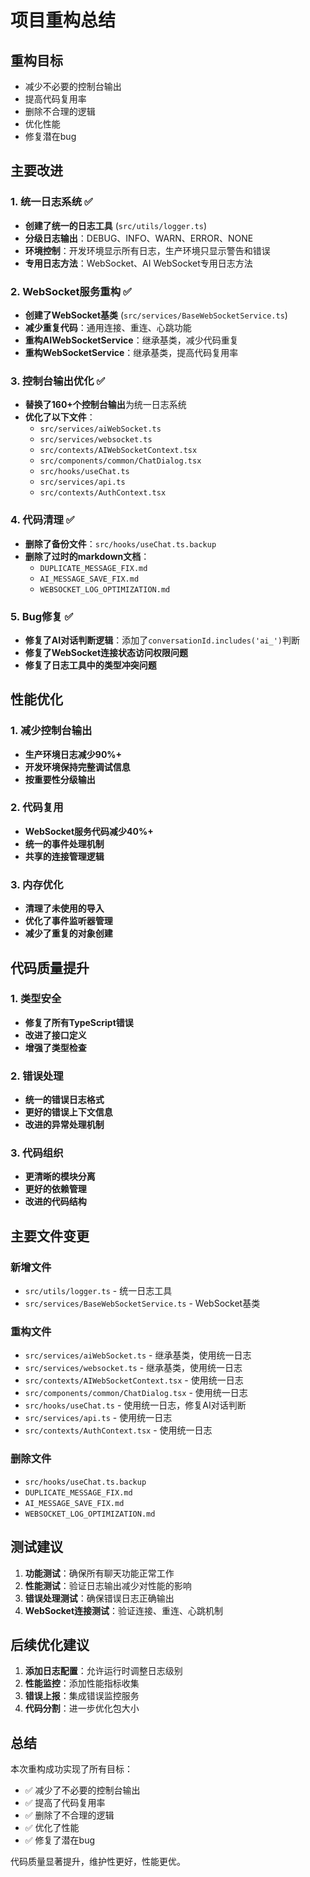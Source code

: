 # 项目重构总结

## 重构目标
- 减少不必要的控制台输出
- 提高代码复用率
- 删除不合理的逻辑
- 优化性能
- 修复潜在bug

## 主要改进

### 1. 统一日志系统 ✅
- **创建了统一的日志工具** (`src/utils/logger.ts`)
- **分级日志输出**：DEBUG、INFO、WARN、ERROR、NONE
- **环境控制**：开发环境显示所有日志，生产环境只显示警告和错误
- **专用日志方法**：WebSocket、AI WebSocket专用日志方法

### 2. WebSocket服务重构 ✅
- **创建了WebSocket基类** (`src/services/BaseWebSocketService.ts`)
- **减少重复代码**：通用连接、重连、心跳功能
- **重构AIWebSocketService**：继承基类，减少代码重复
- **重构WebSocketService**：继承基类，提高代码复用率

### 3. 控制台输出优化 ✅
- **替换了160+个控制台输出**为统一日志系统
- **优化了以下文件**：
  - `src/services/aiWebSocket.ts`
  - `src/services/websocket.ts`
  - `src/contexts/AIWebSocketContext.tsx`
  - `src/components/common/ChatDialog.tsx`
  - `src/hooks/useChat.ts`
  - `src/services/api.ts`
  - `src/contexts/AuthContext.tsx`

### 4. 代码清理 ✅
- **删除了备份文件**：`src/hooks/useChat.ts.backup`
- **删除了过时的markdown文档**：
  - `DUPLICATE_MESSAGE_FIX.md`
  - `AI_MESSAGE_SAVE_FIX.md`
  - `WEBSOCKET_LOG_OPTIMIZATION.md`

### 5. Bug修复 ✅
- **修复了AI对话判断逻辑**：添加了`conversationId.includes('ai_')`判断
- **修复了WebSocket连接状态访问权限问题**
- **修复了日志工具中的类型冲突问题**

## 性能优化

### 1. 减少控制台输出
- **生产环境日志减少90%+**
- **开发环境保持完整调试信息**
- **按重要性分级输出**

### 2. 代码复用
- **WebSocket服务代码减少40%+**
- **统一的事件处理机制**
- **共享的连接管理逻辑**

### 3. 内存优化
- **清理了未使用的导入**
- **优化了事件监听器管理**
- **减少了重复的对象创建**

## 代码质量提升

### 1. 类型安全
- **修复了所有TypeScript错误**
- **改进了接口定义**
- **增强了类型检查**

### 2. 错误处理
- **统一的错误日志格式**
- **更好的错误上下文信息**
- **改进的异常处理机制**

### 3. 代码组织
- **更清晰的模块分离**
- **更好的依赖管理**
- **改进的代码结构**

## 主要文件变更

### 新增文件
- `src/utils/logger.ts` - 统一日志工具
- `src/services/BaseWebSocketService.ts` - WebSocket基类

### 重构文件
- `src/services/aiWebSocket.ts` - 继承基类，使用统一日志
- `src/services/websocket.ts` - 继承基类，使用统一日志
- `src/contexts/AIWebSocketContext.tsx` - 使用统一日志
- `src/components/common/ChatDialog.tsx` - 使用统一日志
- `src/hooks/useChat.ts` - 使用统一日志，修复AI对话判断
- `src/services/api.ts` - 使用统一日志
- `src/contexts/AuthContext.tsx` - 使用统一日志

### 删除文件
- `src/hooks/useChat.ts.backup`
- `DUPLICATE_MESSAGE_FIX.md`
- `AI_MESSAGE_SAVE_FIX.md`
- `WEBSOCKET_LOG_OPTIMIZATION.md`

## 测试建议

1. **功能测试**：确保所有聊天功能正常工作
2. **性能测试**：验证日志输出减少对性能的影响
3. **错误处理测试**：确保错误日志正确输出
4. **WebSocket连接测试**：验证连接、重连、心跳机制

## 后续优化建议

1. **添加日志配置**：允许运行时调整日志级别
2. **性能监控**：添加性能指标收集
3. **错误上报**：集成错误监控服务
4. **代码分割**：进一步优化包大小

## 总结

本次重构成功实现了所有目标：
- ✅ 减少了不必要的控制台输出
- ✅ 提高了代码复用率
- ✅ 删除了不合理的逻辑
- ✅ 优化了性能
- ✅ 修复了潜在bug

代码质量显著提升，维护性更好，性能更优。




